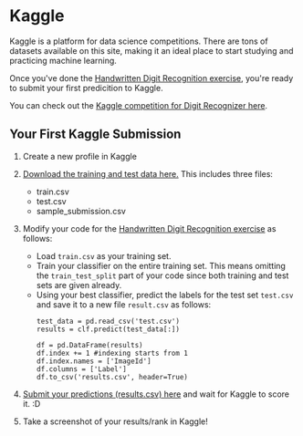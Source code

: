 # Kaggle
Kaggle is a platform for data science competitions. There are tons of datasets available on this site, making it an ideal place to start studying and practicing machine learning. 

Once you've done the [Handwritten Digit Recognition exercise](https://gitlab.com/issatingzon/WWCodeManila-ML.AI/blob/master/exercises/mnist_script.py), you're ready to submit your first predicition to Kaggle. 

You can check out the [Kaggle competition for Digit Recognizer here](https://www.kaggle.com/c/digit-recognizer#description).

## Your First Kaggle Submission
1. Create a new profile in Kaggle
2. [Download the training and test data here.](https://www.kaggle.com/c/digit-recognizer/data) This includes three files:
	- train.csv
	- test.csv
	- sample_submission.csv
3. Modify your code for the [Handwritten Digit Recognition exercise](https://gitlab.com/issatingzon/WWCodeManila-ML.AI/blob/master/exercises/mnist_script.py) as follows:
	- Load `train.csv` as your training set.
	- Train your classifier on the entire training set. This means omitting the `train_test_split` part of your code since both training and test sets are given already.
	- Using your best classifier, predict the labels for the test set `test.csv` and save it to a new file `result.csv` as follows:
		```shell
		test_data = pd.read_csv('test.csv')
		results = clf.predict(test_data[:])

		df = pd.DataFrame(results)
		df.index += 1 #indexing starts from 1
		df.index.names = ['ImageId']
		df.columns = ['Label']
		df.to_csv('results.csv', header=True)
		```
4. [Submit your predictions (results.csv) here](https://www.kaggle.com/c/digit-recognizer/submit) and wait for Kaggle to score it. :D

5. Take a screenshot of your results/rank in Kaggle! 